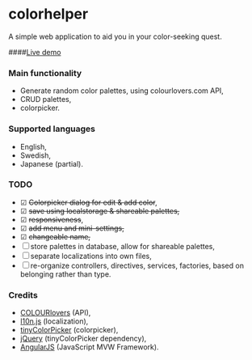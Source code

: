 # colorhelper
A simple web application to aid you in your color-seeking quest. 

####[Live demo](http://colorhelper.japmag.net)

### Main functionality
* Generate random color palettes, using colourlovers.com API,
* CRUD palettes,
* colorpicker.

### Supported languages
* English,
* Swedish,
* Japanese (partial).

### TODO
* ☑ ~~Colorpicker dialog for edit & add color~~,
* ☑ ~~save using localstorage & shareable palettes,~~
* ☑ ~~responsiveness~~,
* ☑ ~~add menu and mini-settings,~~
* ☑ ~~changeable name,~~
* ☐ store palettes in database, allow for shareable palettes,
* ☐ separate localizations into own files,
* ☐ re-organize controllers, directives, services, factories, based on belonging rather than type.

### Credits
* [COLOURlovers](http://www.colourlovers.com/) (API),
* [l10n.js](https://github.com/eligrey/l10n.js/) (localization),
* [tinyColorPicker](https://github.com/PitPik/tinyColorPicker) (colorpicker),
* [jQuery](https://jquery.com/) (tinyColorPicker dependency),
* [AngularJS](https://angularjs.org/) (JavaScript MVW Framework).
